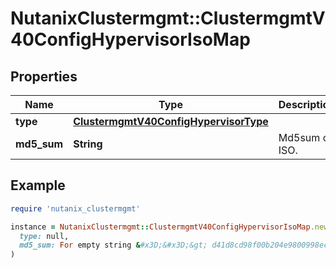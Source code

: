 # NutanixClustermgmt::ClustermgmtV40ConfigHypervisorIsoMap

## Properties

| Name | Type | Description | Notes |
| ---- | ---- | ----------- | ----- |
| **type** | [**ClustermgmtV40ConfigHypervisorType**](ClustermgmtV40ConfigHypervisorType.md) |  | [optional] |
| **md5_sum** | **String** | Md5sum of ISO. | [optional] |

## Example

```ruby
require 'nutanix_clustermgmt'

instance = NutanixClustermgmt::ClustermgmtV40ConfigHypervisorIsoMap.new(
  type: null,
  md5_sum: For empty string &#x3D;&#x3D;&gt; d41d8cd98f00b204e9800998ecf8427e
)
```

